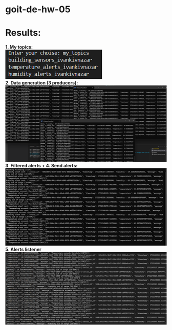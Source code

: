 # goit-de-hw-05

# Results:
**1. My topics:** <br>
![images/scrn_1.png](screenshots/1.%20my_topics.png) <br>
**2. Data generation (3 producers):**
![images/scrn_2.png](screenshots/2.%203_producers.png) <br>
**3. Filtered alerts + 4. Send alerts:**
![images/scrn_3.png](screenshots/3-4.%20filtered_alerts.png) <br>
**5. Alerts listener**
![images/scrn_5.png](screenshots/5.%20alerts_listener.png) <br>

